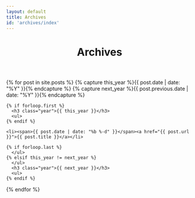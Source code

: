 ```yaml
---
layout: default
title: Archives
id: 'archives/index'
---
```

<header><h1>Archives</h1></header>

<div id="blog-archives">
  {% for post in site.posts %}
    {% capture this_year %}{{ post.date | date: "%Y" }}{% endcapture %}
    {% capture next_year %}{{ post.previous.date | date: "%Y" }}{% endcapture %}

    {% if forloop.first %}
      <h3 class="year">{{ this_year }}</h3>
      <ul>
    {% endif %}

    <li><span>{{ post.date | date: "%b %-d" }}</span><a href="{{ post.url }}">{{ post.title }}</a></li>

    {% if forloop.last %}
      </ul>
    {% elsif this_year != next_year %}
      </ul>
      <h3 class="year">{{ next_year }}</h3>
      <ul>
    {% endif %}
  {% endfor %}
</div>
